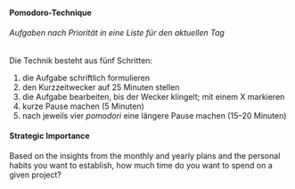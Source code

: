 #### Pomodoro-Technique

###### Aufgaben nach Priorität in eine Liste für den aktuellen Tag

Die Technik besteht aus fünf Schritten:

1. die Aufgabe schriftlich formulieren
2. den Kurzzeitwecker auf 25 Minuten stellen
3. die Aufgabe bearbeiten, bis der Wecker klingelt; mit einem X markieren
4. kurze Pause machen (5 Minuten)
5. nach jeweils vier *pomodori* eine längere Pause machen (15–20 Minuten)

#### Strategic Importance

Based on the insights from the monthly and yearly plans and the personal habits you want to establish, how much time do you want to spend on a given project?
